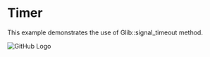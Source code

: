 # Timer

This example demonstrates the use of Glib::signal_timeout method.

![GitHub Logo](../../docs/Pictures/Label.png)
